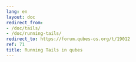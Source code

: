 ```yaml
---
lang: en
layout: doc
redirect_from:
- /doc/tails/
- /doc/running-tails/
redirect_to: https://forum.qubes-os.org/t/19012
ref: 71
title: Running Tails in qubes
---
```

